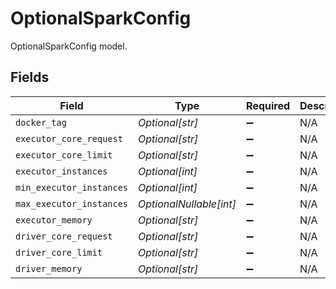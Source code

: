 # OptionalSparkConfig

OptionalSparkConfig model.


## Fields

| Field                    | Type                     | Required                 | Description              |
| ------------------------ | ------------------------ | ------------------------ | ------------------------ |
| `docker_tag`             | *Optional[str]*          | :heavy_minus_sign:       | N/A                      |
| `executor_core_request`  | *Optional[str]*          | :heavy_minus_sign:       | N/A                      |
| `executor_core_limit`    | *Optional[str]*          | :heavy_minus_sign:       | N/A                      |
| `executor_instances`     | *Optional[int]*          | :heavy_minus_sign:       | N/A                      |
| `min_executor_instances` | *Optional[int]*          | :heavy_minus_sign:       | N/A                      |
| `max_executor_instances` | *OptionalNullable[int]*  | :heavy_minus_sign:       | N/A                      |
| `executor_memory`        | *Optional[str]*          | :heavy_minus_sign:       | N/A                      |
| `driver_core_request`    | *Optional[str]*          | :heavy_minus_sign:       | N/A                      |
| `driver_core_limit`      | *Optional[str]*          | :heavy_minus_sign:       | N/A                      |
| `driver_memory`          | *Optional[str]*          | :heavy_minus_sign:       | N/A                      |
